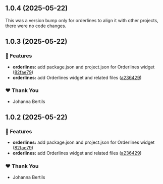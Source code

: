 ## 1.0.4 (2025-05-22)

This was a version bump only for orderlines to align it with other projects, there were no code changes.

## 1.0.3 (2025-05-22)

### 🚀 Features

- **orderlines:** add package.json and project.json for Orderlines widget ([82fae79](https://github.com/WeAreHausTech/haus-storefront-elementor-widgets/commit/82fae79))
- **orderlines:** add Orderlines widget and related files ([a236429](https://github.com/WeAreHausTech/haus-storefront-elementor-widgets/commit/a236429))

### ❤️ Thank You

- Johanna Bertils

## 1.0.2 (2025-05-22)

### 🚀 Features

- **orderlines:** add package.json and project.json for Orderlines widget ([82fae79](https://github.com/WeAreHausTech/haus-storefront-elementor-widgets/commit/82fae79))
- **orderlines:** add Orderlines widget and related files ([a236429](https://github.com/WeAreHausTech/haus-storefront-elementor-widgets/commit/a236429))

### ❤️ Thank You

- Johanna Bertils